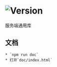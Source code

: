 # ![Version](https://img.shields.io/badge/version-10.89.28-green.svg)

服务端通用库

## 文档
    * `npm run doc`
    * 打开`doc/index.html`